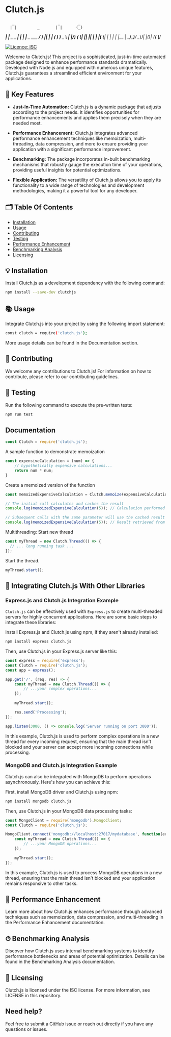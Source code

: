 # Clutch.js

       _                   _        _      
      | |         _       | |      (_)     
  ____| | _   _ _| |_ ____| |__     _  ___ 
 / ___) || | | (_   _) ___)  _ \   | |/___)
( (___| || |_| | | |( (___| | | |_ | |___ |
 \____)\_)____/   \__)____)_| |_(_)| (___/ 
                                 (__/      


[![Licence: ISC](https://badgen.net/badge/license/ISC/blue)](./LICENSE)

Welcome to Clutch.js! This project is a sophisticated, just-in-time automated package designed to enhance performance standards dramatically. Developed with Node.js and equipped with numerous unique features, Clutch.js guarantees a streamlined efficient environment for your applications.

## 🚀 Key Features

- **Just-In-Time Automation:** Clutch.js is a dynamic package that adjusts according to the project needs. It identifies opportunities for performance enhancements and applies them precisely when they are needed most.

- **Performance Enhancement:** Clutch.js integrates advanced performance enhancement techniques like memoization, multi-threading, data compression, and more to ensure providing your application with a significant performance improvement.

- **Benchmarking:** The package incorporates in-built benchmarking mechanisms that robustly gauge the execution time of your operations, providing useful insights for potential optimizations.

- **Flexible Application:** The versatility of Clutch.js allows you to apply its functionality to a wide range of technologies and development methodologies, making it a powerful tool for any developer.

## 🗂 Table Of Contents

- [Installation](#-installation)
- [Usage](#-usage)
- [Contributing](#-contributing)
- [Testing](#-testing)
- [Performance Enhancement](#-performance-enhancement)
- [Benchmarking Analysis](#-benchmarking-analysis)
- [Licensing](#-licensing)

## 💡 Installation

Install Clutch.js as a development dependency with the following command:

```bash
npm install --save-dev clutchjs
```

## 📚 Usage
Integrate Clutch.js into your project by using the following import statement:

```bash
const clutch = require('clutch.js');
```

More usage details can be found in the Documentation section.

## 👥 Contributing
We welcome any contributions to Clutch.js! For information on how to contribute, please refer to our contributing guidelines.

## 🧪 Testing
Run the following command to execute the pre-written tests:

```bash
npm run test
```

## Documentation

```javascript
const Clutch = require('clutch.js');
```

A sample function to demonstrate memoization
```javascript
const expensiveCalculation = (num) => {
    // hypothetically expensive calculations...
    return num * num;
}
```

Create a memoized version of the function
```javascript
const memoizedExpensiveCalculation = Clutch.memoize(expensiveCalculation);

// The initial call calculates and caches the result
console.log(memoizedExpensiveCalculation(5)); // Calculation performed

// Subsequent calls with the same parameter will use the cached result
console.log(memoizedExpensiveCalculation(5)); // Result retrieved from cache
```

Multithreading: Start new thread
```javascript
const myThread = new Clutch.Thread(() => {
  // ... long running task ...
});
```

Start the thread.
```javascript
myThread.start();
```

## 🔗 Integrating Clutch.js With Other Libraries

### Express.js and Clutch.js Integration Example

`Clutch.js` can be effectively used with `Express.js` to create multi-threaded servers for highly concurrent applications. Here are some basic steps to integrate these libraries:

Install Express.js and Clutch.js using npm, if they aren't already installed:

```bash
npm install express clutch.js
```

Then, use Clutch.js in your Express.js server like this:

```javascript
const express = require('express');
const Clutch = require('clutch.js');
const app = express();

app.get('/', (req, res) => {
    const myThread = new Clutch.Thread(() => {
        // ...your complex operations...
    });
    
    myThread.start();

    res.send('Processing');
});

app.listen(3000, () => console.log('Server running on port 3000'));
```

In this example, Clutch.js is used to perform complex operations in a new thread for every incoming request, ensuring that the main thread isn't blocked and your server can accept more incoming connections while processing.

### MongoDB and Clutch.js Integration Example
Clutch.js can also be integrated with MongoDB to perform operations asynchronously. Here's how you can achieve this:

First, install MongoDB driver and Clutch.js using npm:

```bash
npm install mongodb clutch.js
```

Then, use Clutch.js in your MongoDB data processing tasks:

```javascript
const MongoClient = require('mongodb').MongoClient;
const Clutch = require('clutch.js');

MongoClient.connect('mongodb://localhost:27017/mydatabase', function(err, db) {
    const myThread = new Clutch.Thread(() => {
        // ...your MongoDB operations...
    });
    
    myThread.start();
});
```

In this example, Clutch.js is used to process MongoDB operations in a new thread, ensuring that the main thread isn't blocked and your application remains responsive to other tasks.

## 🚄 Performance Enhancement
Learn more about how Clutch.js enhances performance through advanced techniques such as memoization, data compression, and multi-threading in the Performance Enhancement documentation.

## ⏱ Benchmarking Analysis
Discover how Clutch.js uses internal benchmarking systems to identify performance bottlenecks and areas of potential optimization. Details can be found in the Benchmarking Analysis documentation.

## 📝 Licensing
Clutch.js is licensed under the ISC license. For more information, see LICENSE in this repository.

## Need help?
Feel free to submit a GitHub issue or reach out directly if you have any questions or issues.


